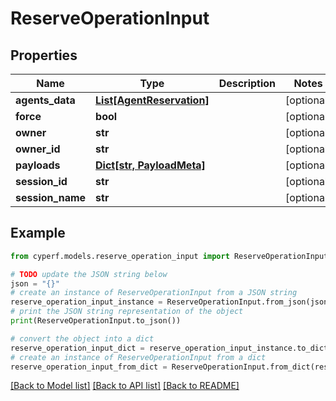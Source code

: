 # ReserveOperationInput


## Properties

Name | Type | Description | Notes
------------ | ------------- | ------------- | -------------
**agents_data** | [**List[AgentReservation]**](AgentReservation.md) |  | [optional] 
**force** | **bool** |  | [optional] 
**owner** | **str** |  | [optional] 
**owner_id** | **str** |  | [optional] 
**payloads** | [**Dict[str, PayloadMeta]**](PayloadMeta.md) |  | [optional] 
**session_id** | **str** |  | [optional] 
**session_name** | **str** |  | [optional] 

## Example

```python
from cyperf.models.reserve_operation_input import ReserveOperationInput

# TODO update the JSON string below
json = "{}"
# create an instance of ReserveOperationInput from a JSON string
reserve_operation_input_instance = ReserveOperationInput.from_json(json)
# print the JSON string representation of the object
print(ReserveOperationInput.to_json())

# convert the object into a dict
reserve_operation_input_dict = reserve_operation_input_instance.to_dict()
# create an instance of ReserveOperationInput from a dict
reserve_operation_input_from_dict = ReserveOperationInput.from_dict(reserve_operation_input_dict)
```
[[Back to Model list]](../README.md#documentation-for-models) [[Back to API list]](../README.md#documentation-for-api-endpoints) [[Back to README]](../README.md)


